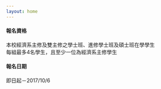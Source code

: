 ```yaml
---
layout: home
---
```

#### 報名資格
本校經濟系主修及雙主修之學士班、進修學士班及碩士班在學學生  
每組最多4名學生，且至少一位為經濟系主修學生  

#### 報名日期
即日起－2017/10/6
